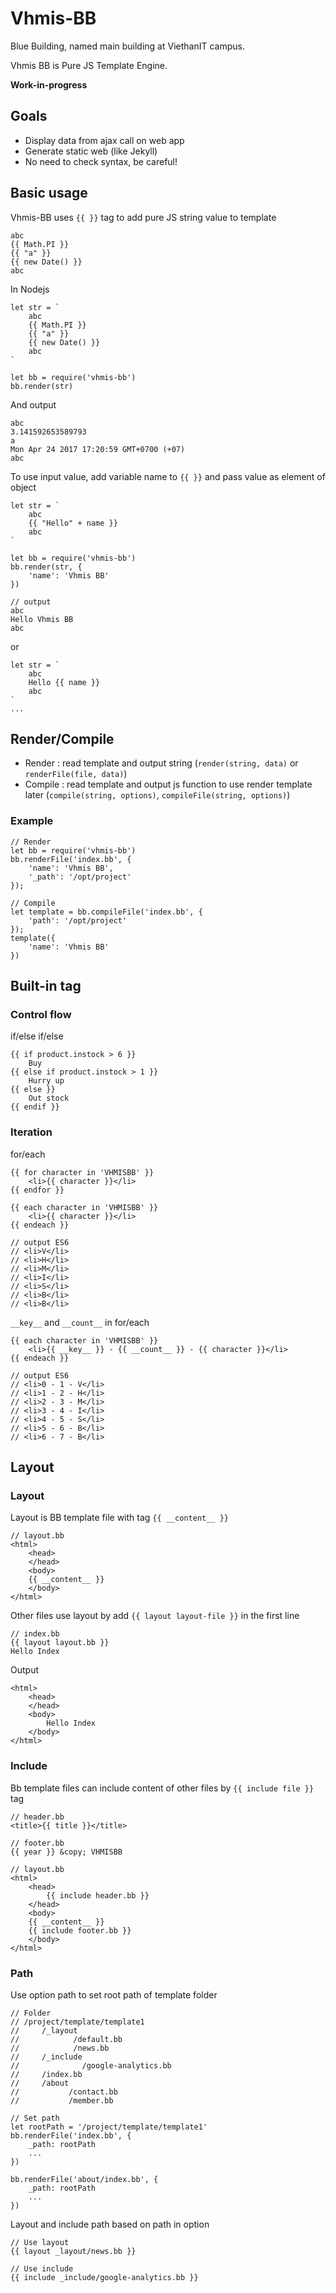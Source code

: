 # Vhmis-BB

Blue Building, named main building at ViethanIT campus.

Vhmis BB is Pure JS Template Engine.

**Work-in-progress**

## Goals

- Display data from ajax call on web app
- Generate static web (like Jekyll)
- No need to check syntax, be careful!

## Basic usage

Vhmis-BB uses ``{{ }}`` tag to add pure JS string value to template

    abc
    {{ Math.PI }}
    {{ "a" }}
    {{ new Date() }}
    abc

In Nodejs

    let str = `
        abc
        {{ Math.PI }}
        {{ "a" }}
        {{ new Date() }}
        abc
    `

    let bb = require('vhmis-bb')
    bb.render(str)

And output

    abc
    3.141592653589793
    a
    Mon Apr 24 2017 17:20:59 GMT+0700 (+07)
    abc

To use input value, add variable name to `{{ }}` and pass value as element of object

    let str = `
        abc
        {{ "Hello" + name }}
        abc
    `

    let bb = require('vhmis-bb')
    bb.render(str, {
        'name': 'Vhmis BB'
    })

    // output
    abc
    Hello Vhmis BB
    abc

or

    let str = `
        abc
        Hello {{ name }}
        abc
    `
    ...

## Render/Compile

- Render : read template and output string (``render(string, data)`` or ``renderFile(file, data)``)
- Compile : read template and output js function to use render template later (``compile(string, options)``, ``compileFile(string, options)``)

### Example

    // Render
    let bb = require('vhmis-bb')
    bb.renderFile('index.bb', {
        'name': 'Vhmis BB',
        '_path': '/opt/project'
    });

    // Compile
    let template = bb.compileFile('index.bb', {
        'path': '/opt/project'
    });
    template({
        'name': 'Vhmis BB'
    })

## Built-in tag

### Control flow

if/else if/else

    {{ if product.instock > 6 }}
        Buy
    {{ else if product.instock > 1 }}
        Hurry up
    {{ else }}
        Out stock
    {{ endif }}

### Iteration

for/each

    {{ for character in 'VHMISBB' }}
        <li>{{ character }}</li>
    {{ endfor }}

    {{ each character in 'VHMISBB' }}
        <li>{{ character }}</li>
    {{ endeach }}

    // output ES6
    // <li>V</li>
    // <li>H</li>
    // <li>M</li>
    // <li>I</li>
    // <li>S</li>
    // <li>B</li>
    // <li>B</li>

``__key__`` and ``__count__`` in for/each

    {{ each character in 'VHMISBB' }}
        <li>{{ __key__ }} - {{ __count__ }} - {{ character }}</li>
    {{ endeach }}

    // output ES6
    // <li>0 - 1 - V</li>
    // <li>1 - 2 - H</li>
    // <li>2 - 3 - M</li>
    // <li>3 - 4 - I</li>
    // <li>4 - 5 - S</li>
    // <li>5 - 6 - B</li>
    // <li>6 - 7 - B</li>

## Layout

### Layout

Layout is BB template file with tag ``{{ __content__ }}``

    // layout.bb
    <html>
        <head>
        </head>
        <body>
        {{ __content__ }}
        </body>
    </html>

Other files use layout by add ``{{ layout layout-file }}`` in the first line

    // index.bb
    {{ layout layout.bb }}
    Hello Index

Output

    <html>
        <head>
        </head>
        <body>
            Hello Index
        </body>
    </html>

### Include

Bb template files can include content of other files by ``{{ include file }}`` tag

    // header.bb
    <title>{{ title }}</title>

    // footer.bb
    {{ year }} &copy; VHMISBB

    // layout.bb
    <html>
        <head>
            {{ include header.bb }}
        </head>
        <body>
        {{ __content__ }}
        {{ include footer.bb }}
        </body>
    </html>

### Path

Use option path to set root path of template folder

    // Folder
    // /project/template/template1
    //     /_layout
    //            /default.bb
    //            /news.bb
    //     /_include
    //              /google-analytics.bb
    //     /index.bb
    //     /about
    //           /contact.bb
    //           /member.bb

    // Set path
    let rootPath = '/project/template/template1'
    bb.renderFile('index.bb', {
        _path: rootPath
        ...
    })

    bb.renderFile('about/index.bb', {
        _path: rootPath
        ...
    })

Layout and include path based on path in option

    // Use layout
    {{ layout _layout/news.bb }}

    // Use include
    {{ include _include/google-analytics.bb }}
